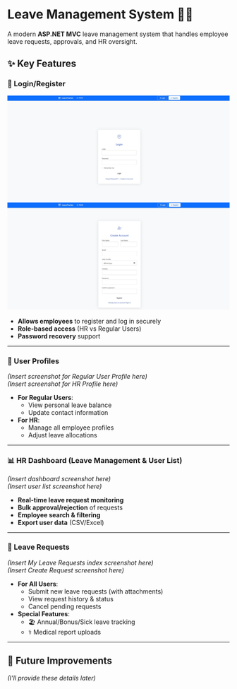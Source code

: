 # Leave Management System 🏢📅

A modern **ASP.NET MVC** leave management system that handles employee leave requests, approvals, and HR oversight.

## ✨ Key Features

### 🔐 Login/Register  
![Login Screen](./Images/LoginForm.jpg)
![Register Screen](./Images/RegisterForm.jpg)

- **Allows employees** to register and log in securely  
- **Role-based access** (HR vs Regular Users)  
- **Password recovery** support  

---

### 👤 User Profiles  
*(Insert screenshot for Regular User Profile here)*  
*(Insert screenshot for HR Profile here)*  
- **For Regular Users**:  
  - View personal leave balance  
  - Update contact information  
- **For HR**:  
  - Manage all employee profiles  
  - Adjust leave allocations  

---

### 📊 HR Dashboard (Leave Management & User List)  
*(Insert dashboard screenshot here)*  
*(Insert user list screenshot here)*  
- **Real-time leave request monitoring**  
- **Bulk approval/rejection** of requests  
- **Employee search & filtering**  
- **Export user data** (CSV/Excel)  

---

### 📝 Leave Requests  
*(Insert My Leave Requests index screenshot here)*  
*(Insert Create Request screenshot here)*  
- **For All Users**:  
  - Submit new leave requests (with attachments)  
  - View request history & status  
  - Cancel pending requests  
- **Special Features**:  
  - 🏖️ Annual/Bonus/Sick leave tracking  
  - ⚕️ Medical report uploads  

---

## 🚀 Future Improvements  
*(I'll provide these details later)*  
